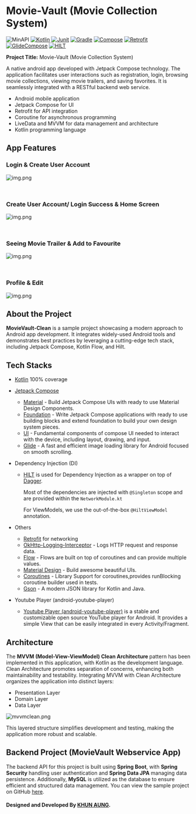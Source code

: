 # **Movie-Vault (Movie Collection System)**

![MinAPI](https://badgen.net/badge/MinAPI/24/silver/)
[![Kotlin](https://img.shields.io/badge/Kotlin-2.0.0-yellow.svg?logo=kotlin)](http://kotlinlang.org)
[![Junit](https://img.shields.io/badge/junit-4.13.2-pink.svg??logo=junit4)](https://developer.android.com/training/testing/instrumented-tests/androidx-test-libraries/rules)
[![Gradle](https://img.shields.io/badge/gradle-8.7.3-gold.svg??logo=gradle)](https://lv.binarybabel.org/catalog/gradle/latest)
[![Compose](https://img.shields.io/badge/compose-1.9.3-green.svg?logo=JetpackCompose)](https://developer.android.com/jetpack/compose)
[![Retrofit](https://badgen.net/badge/Retrofit/2.11.0/red/)](https://square.github.io/retrofit/)
[![GlideCompose](https://img.shields.io/badge/GlideCompose-1.0.0-green.svg?logo=JetpackCompose)](https://bumptech.github.io/glide/int/compose.html)
[![HILT](https://img.shields.io/badge/HILT-2.52-blue.svg?logo=hilt)](https://developer.android.com/training/dependency-injection/hilt-android)


**Project Title:** Movie-Vault (Movie Collection System)

A native android app developed with Jetpack Compose technology. The application facilitates user interactions such as registration, login, browsing movie collections, viewing movie trailers, and saving favorites. It is seamlessly integrated with a RESTful backend web service.

* Android mobile application
* Jetpack Compose for UI
* Retrofit for API integration
* Coroutine for asynchronous programming
* LiveData and MVVM for data management and architecture
* Kotlin programming language

## App Features

### **Login & Create User Account**


![img.png](images/login_create.png)

<br/>

### **Create User Account/ Login Success & Home Screen**

![img.png](images/create_login_success_home.png)

<br/>

### **Seeing Movie Trailer & Add to Favourite**

![img.png](images/seemovie_addfavourite.png)

<br/>

### **Profile & Edit**

![img.png](images/profile_edit_pwd.png)

## About the Project

<b>MovieVault-Clean</b> is a sample project showcasing a modern approach to Android app development. It integrates widely-used Android tools and demonstrates best practices by leveraging a cutting-edge tech stack, including Jetpack Compose, Kotlin Flow, and Hilt.

## Tech Stacks

- [Kotlin](https://kotlinlang.org/) 100% coverage

- [Jetpack Compose](https://developer.android.com/jetpack/compose)
    - [Material](https://developer.android.com/jetpack/androidx/releases/compose-material) - Build
      Jetpack Compose UIs with ready to use Material Design Components.
    - [Foundation](https://developer.android.com/jetpack/androidx/releases/compose-foundation) - Write
      Jetpack Compose applications with ready to use building blocks and extend foundation to build your
      own design system pieces.
    - [UI](https://developer.android.com/jetpack/androidx/releases/compose-ui) - Fundamental
      components of compose UI needed to interact with the device, including layout, drawing, and input.
    - [Glide](https://bumptech.github.io/glide/int/compose.html) - A fast and efficient image
      loading library for Android focused on smooth scrolling.

- Dependency Injection (DI)
    - [HILT](https://developer.android.com/training/dependency-injection/hilt-android) is used for Dependency Injection as a wrapper on top of [Dagger](https://github.com/google/dagger).

      Most of the dependencies are injected with `@Singleton` scope and are provided within the `NetworkModule.kt`

      For ViewModels, we use the out-of-the-box `@HiltViewModel` annotation.

- Others
    - [Retrofit](https://square.github.io/retrofit/)  for networking
    - [OkHttp-Logging-Interceptor](https://github.com/square/okhttp/blob/master/okhttp-logging-interceptor/README.md)  -
      Logs HTTP request and response data.
    - [Flow](https://developer.android.com/kotlin/flow) - Flows are built on top of coroutines and
      can provide multiple values.
    - [Material Design](https://material.io/develop/android/docs/getting-started/) - Build awesome
      beautiful UIs.
    - [Coroutines](https://github.com/Kotlin/kotlinx.coroutines) - Library Support for
      coroutines,provides runBlocking coroutine builder used in tests.
    - [Gson](https://github.com/google/gson) - A modern JSON library for Kotlin and Java.

- Youtube Player (android-youtube-player) 
    - [Youtube Player (android-youtube-player)](https://pierfrancescosoffritti.github.io/android-youtube-player/) is a stable and customizable open source YouTube player for Android. It provides a simple View that can be easily integrated in every Activity/Fragment.

## Architecture

The <b> MVVM (Model-View-ViewModel) Clean Architecture </b>pattern has been implemented in this application, with Kotlin as the development language. Clean Architecture promotes separation of concerns, enhancing both maintainability and testability. Integrating MVVM with Clean Architecture organizes the application into distinct layers:

* Presentation Layer
* Domain Layer
* Data Layer

![mvvmclean.png](images/mvvmclean.png)

This layered structure simplifies development and testing, making the application more robust and scalable.


## **Backend Project (MovieVault Webservice App)**

The backend API for this project is built using **Spring Boot**, with **Spring Security** handling user authentication and **Spring Data JPA** managing data persistence. Additionally, **MySQL** is utilized as the database to ensure efficient and structured data management. You can view the sample project on GitHub [here](https://github.com/ksmaprince/MovieValut-WebServices).


#### Designed and Developed By [KHUN AUNG](https://www.khunaung.me/).


